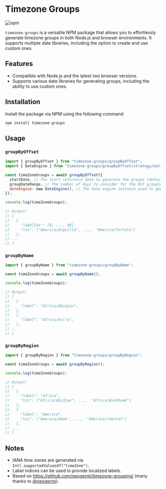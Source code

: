 # Timezone Groups

![npm](https://img.shields.io/npm/v/timezone-groups)

`timezone-groups` is a versatile NPM package that allows you to effortlessly generate timezone groups in both Node.js and browser environments. It supports multiple date libraries, including the option to create and use custom ones.

## Features

- Compatible with Node.js and the latest two browser versions.
- Supports various date libraries for generating groups, including the ability to use custom ones.

## Installation

Install the package via NPM using the following command:

```bash
npm install timezone-groups
```

## Usage

### `groupByOffset`

```javascript
import { groupByOffset } from "timezone-groups/groupByOffset";
import { DateEngine } from "timezone-groups/groupByOffset/strategy/native";

const timeZoneGroups = await groupByOffset({
  startDate, // The start reference date to generate the groups (defaults to now).
  groupDateRange, // The number of days to consider for the DST groupings (defaults to 365).
  dateEngine: new DateEngine(), // The date engine instance used to generate groups. You can use the `createDateEngine` utility to create an engine from any of the supported engine values. Alternatively, a custom date engine instance used to generate groups.
});

console.log(timeZoneGroups);

// Output:
// [
//   {
//     "labelIdx": [0, ..., 46],
//     "tzs": ["America/Anguilla", ...,  "America/Tortola"]
//   },
// ...
// ]
```

### `groupByName`

```javascript
import { groupByName } from "timezone-groups/groupByName";

const timeZoneGroups = await groupByName();

console.log(timeZoneGroups);

// Output:
// [
//   {
//     "label": "Africa/Abidjan",
//   },
//   {
//     "label": "Africa/Accra",
//   },
// ...
// ]
```

### `groupByRegion`

```javascript
import { groupByRegion } from "timezone-groups/groupByRegion";

const timeZoneGroups = await groupByRegion();

console.log(timeZoneGroups);

// Output:
// [
//   {
//     "label": "Africa",
//     "tzs": ["Africa/Abidjan", ...,  "Africa/Windhoek"]
//   },
//   {
//     "label": "America",
//     "tzs": ["America/Adak", ...,  "America/Yakutat"]
//   },
// ...
// ]
```

## Notes

- IANA time zones are generated via `Intl.supportedValuesOf("timeZone")`.
- Label indices can be used to provide localized labels.
- Based on https://github.com/neogermi/timezone-grouping/ (many thanks to [@neogermi](https://github.com/neogermi)).
